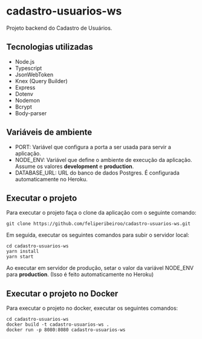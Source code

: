 # cadastro-usuarios-ws

Projeto backend do Cadastro de Usuários.

## Tecnologias utilizadas
- Node.js
- Typescript
- JsonWebToken
- Knex (Query Builder)
- Express
- Dotenv
- Nodemon
- Bcrypt
- Body-parser

## Variáveis de ambiente
- PORT: Variável que configura a porta a ser usada para servir a aplicação.
- NODE_ENV: Variável que define o ambiente de execução da aplicação. Assume os valores <b>development</b> e <b>production</b>.
- DATABASE_URL: URL do banco de dados Postgres. É configurada automaticamente no Heroku.

## Executar o projeto
Para executar o projeto faça o clone da aplicação com o seguinte comando:
```
git clone https://github.com/feliperibeiroo/cadastro-usuarios-ws.git
```

Em seguida, executar os seguintes comandos para subir o servidor local:
```
cd cadastro-usuarios-ws
yarn install
yarn start
```

Ao executar em servidor de produção, setar o valor da variável NODE_ENV para <b>production</b>. (Isso é feito automaticamente no Heroku)

## Executar o projeto no Docker

Para executar o projeto no docker, executar os seguintes comandos:
```
cd cadastro-usuarios-ws
docker build -t cadastro-usuarios-ws .
docker run -p 8080:8080 cadastro-usuarios-ws
```
